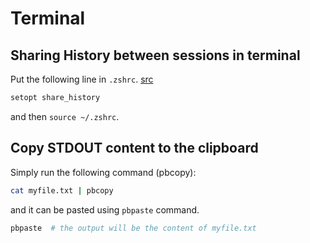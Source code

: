 # Terminal

## Sharing History between sessions in terminal

Put the following line in `.zshrc`. [src](https://askubuntu.com/questions/23630/how-do-you-share-history-between-terminals-in-zsh)
```bash
setopt share_history
```

and then `source ~/.zshrc`.

## Copy STDOUT content to the clipboard

Simply run the following command (pbcopy):

```bash
cat myfile.txt | pbcopy
```
and it can be pasted using `pbpaste` command.

```bash
pbpaste  # the output will be the content of myfile.txt
```
